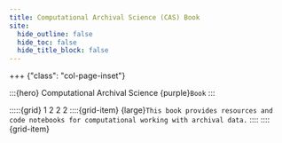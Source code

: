 ```yaml
---
title: Computational Archival Science (CAS) Book
site:
  hide_outline: false
  hide_toc: false
  hide_title_block: false
---
```


+++ {"class": "col-page-inset"}

:::{hero}
Computational Archival Science {purple}`Book`
:::

:::::{grid} 1 2 2 2
::::{grid-item}
{large}`This book provides resources and code notebooks for computational working with archival data.`
::::
::::{grid-item}

